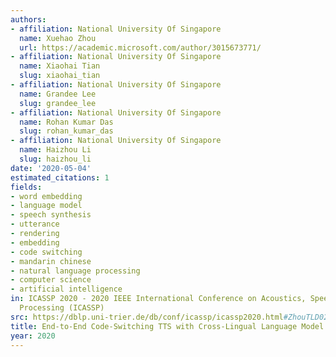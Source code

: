 ```yaml
---
authors:
- affiliation: National University Of Singapore
  name: Xuehao Zhou
  url: https://academic.microsoft.com/author/3015673771/
- affiliation: National University Of Singapore
  name: Xiaohai Tian
  slug: xiaohai_tian
- affiliation: National University Of Singapore
  name: Grandee Lee
  slug: grandee_lee
- affiliation: National University Of Singapore
  name: Rohan Kumar Das
  slug: rohan_kumar_das
- affiliation: National University Of Singapore
  name: Haizhou Li
  slug: haizhou_li
date: '2020-05-04'
estimated_citations: 1
fields:
- word embedding
- language model
- speech synthesis
- utterance
- rendering
- embedding
- code switching
- mandarin chinese
- natural language processing
- computer science
- artificial intelligence
in: ICASSP 2020 - 2020 IEEE International Conference on Acoustics, Speech and Signal
  Processing (ICASSP)
src: https://dblp.uni-trier.de/db/conf/icassp/icassp2020.html#ZhouTLD020
title: End-to-End Code-Switching TTS with Cross-Lingual Language Model
year: 2020
---
```

